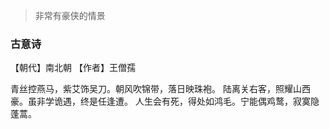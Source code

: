 > 非常有豪侠的情景
### 古意诗
【朝代】南北朝
【作者】王僧孺

青丝控燕马，紫艾饰吴刀。朝风吹锦带，落日映珠袍。
陆离关右客，照耀山西豪。虽非学诡遇，终是任逢遭。
人生会有死，得处如鸿毛。宁能偶鸡鹜，寂寞隐蓬蒿。